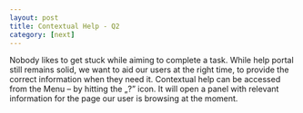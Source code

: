 ```yaml
---
layout: post
title: Contextual Help - Q2
category: [next]
---
```


Nobody likes to get stuck while aiming to complete a task. While help portal still remains solid, we want to aid our users at the right time, to provide the correct information when they need it. Contextual help can be accessed from the Menu – by hitting the „?” icon. It will open a panel with relevant information for the page our user is browsing at the moment.
